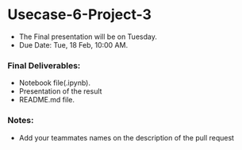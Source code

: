 # Usecase-6-Project-3

- The Final presentation will be on Tuesday.
- Due Date: Tue, 18 Feb, 10:00 AM.
### Final Deliverables:
- Notebook file(.ipynb).
- Presentation of the result
- README.md file.
### Notes:
- Add your teammates names on the description of the pull request
